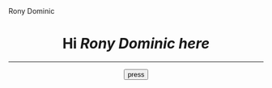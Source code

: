 
<html>
  <head>
    Rony Dominic
  </head>
  <body >
  <h1><center>
    Hi <i>Rony Dominic here</i>
    </center>
  </h1>
  <hr>
  <center>
    <button> 
      press
    </button>
  </center>
  
    
  </body>
</html>
